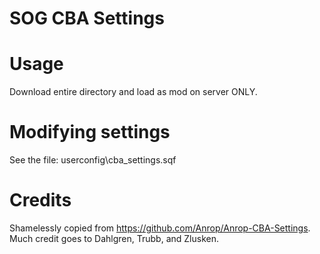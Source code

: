 # SOG CBA Settings
# Usage
Download entire directory and load as mod on server ONLY.

# Modifying settings
See the file: userconfig\cba_settings.sqf

# Credits
Shamelessly copied from https://github.com/Anrop/Anrop-CBA-Settings.
Much credit goes to Dahlgren, Trubb, and Zlusken.
